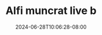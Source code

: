 --- 
title: "Alfi muncrat live b"
description: "nonton bokeh Alfi muncrat live b  tele full vidio  "
date: 2024-06-28T10:06:28-08:00
file_code: "6cjjjgtm9esm"
draft: false
cover: "36e0ket42mcl6lhm.jpg"
tags: ["Alfi", "muncrat", "live", "bokep-indo", "bokep-viral", "bokep-ig"]
length: 402
fld_id: "1483121"
foldername: "Alfi"
categories: ["Alfi"]
views: 1
---